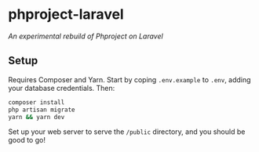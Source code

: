 phproject-laravel
=================
*An experimental rebuild of Phproject on Laravel*

## Setup

Requires Composer and Yarn. Start by coping `.env.example` to `.env`, adding your database credentials. Then:

```bash
composer install
php artisan migrate
yarn && yarn dev
```

Set up your web server to serve the `/public` directory, and you should be good to go!
